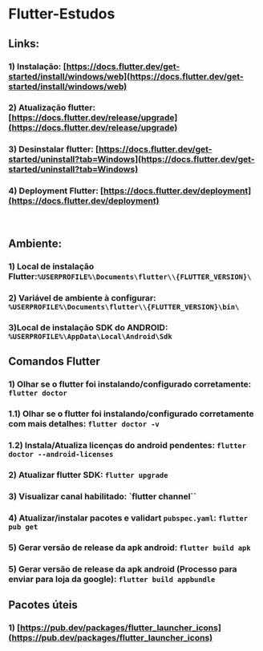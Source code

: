 # Flutter-Estudos

## Links:
### 1) Instalação: [https://docs.flutter.dev/get-started/install/windows/web](https://docs.flutter.dev/get-started/install/windows/web)
### 2) Atualização flutter: [https://docs.flutter.dev/release/upgrade](https://docs.flutter.dev/release/upgrade)
### 3) Desinstalar flutter: [https://docs.flutter.dev/get-started/uninstall?tab=Windows](https://docs.flutter.dev/get-started/uninstall?tab=Windows)
### 4) Deployment Flutter: [https://docs.flutter.dev/deployment](https://docs.flutter.dev/deployment)
<br>

## Ambiente:
### 1) Local de instalação Flutter:`%USERPROFILE%\Documents\flutter\\{FLUTTER_VERSION}\`
### 2) Variável de ambiente à configurar: `%USERPROFILE%\Documents\flutter\\{FLUTTER_VERSION}\bin\`
### 3)Local de instalação SDK do ANDROID: `%USERPROFILE%\AppData\Local\Android\Sdk`


## Comandos Flutter
### 1) Olhar se o flutter foi instalando/configurado corretamente: `flutter doctor`
### 1.1) Olhar se o flutter foi instalando/configurado corretamente com mais detalhes: `flutter doctor -v`
### 1.2) Instala/Atualiza licenças do android pendentes: `flutter doctor --android-licenses`
### 2) Atualizar flutter SDK: `flutter upgrade`
### 3) Visualizar canal habilitado: `flutter channel``
### 4) Atualizar/instalar pacotes e validart `pubspec.yaml`: `flutter pub get`
### 5) Gerar versão de release da apk android: `flutter build apk`
### 5) Gerar versão de release da apk android (Processo para enviar para loja da google): `flutter build appbundle`


## Pacotes úteis
### 1) [https://pub.dev/packages/flutter_launcher_icons](https://pub.dev/packages/flutter_launcher_icons)